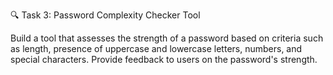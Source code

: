🔍 Task 3: Password Complexity Checker Tool

Build a tool that assesses the strength of a password based on criteria such as length, presence of uppercase and lowercase letters, numbers, and special characters. Provide feedback to users on the password's strength.
